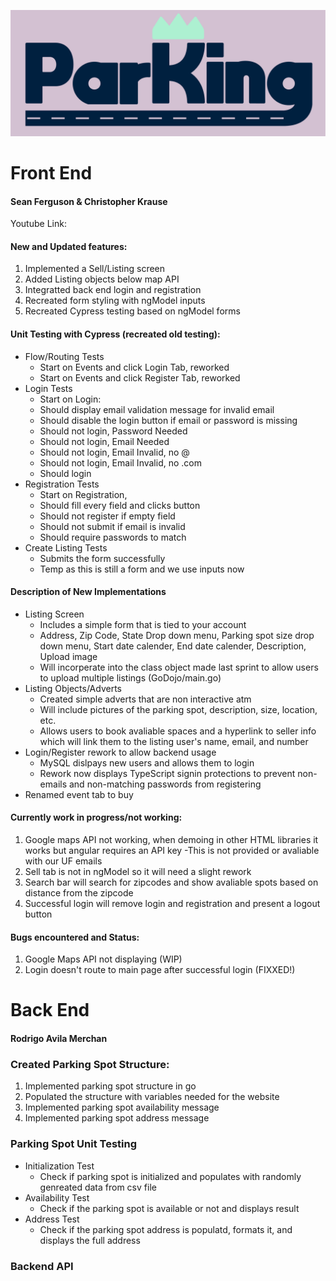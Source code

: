![ParKing Logo](/parKingFull@3x.png)
# Front End
#### Sean Ferguson & Christopher Krause

Youtube Link: 

#### New and Updated features:
1. Implemented a Sell/Listing screen
2. Added Listing objects below map API
3. Integratted back end login and registration
4. Recreated form styling with ngModel inputs
5. Recreated Cypress testing based on ngModel forms

#### Unit Testing with Cypress (recreated old testing):
- Flow/Routing Tests
  - Start on Events and click Login Tab, reworked
  - Start on Events and click Register Tab, reworked
- Login Tests
  - Start on Login: 
  - Should display email validation message for invalid email
  - Should disable the login button if email or password is missing
  - Should not login, Password Needed
  - Should not login, Email Needed
  - Should not login, Email Invalid, no @
  - Should not login, Email Invalid, no .com
  - Should login
- Registration Tests
  - Start on Registration, 
  - Should fill every field and clicks button
  - Should not register if empty field
  - Should not submit if email is invalid
  - Should require passwords to match
- Create Listing Tests
  - Submits the form successfully
  - Temp as this is still a form and we use inputs now

#### Description of New Implementations
- Listing Screen
  - Includes a simple form that is tied to your account
  - Address, Zip Code, State Drop down menu, Parking spot size drop down menu, Start date calender, End date calender, Description, Upload image
  - Will incorperate into the class object made last sprint to allow users to upload multiple listings (GoDojo/main.go)
- Listing Objects/Adverts
  - Created simple adverts that are non interactive atm
  - Will include pictures of the parking spot, description, size, location, etc.
  - Allows users to book avaliable spaces and a hyperlink to seller info which will link them to the listing user's name, email, and number
- Login/Register rework to allow backend usage
  - MySQL dislpays new users and allows them to login
  - Rework now displays TypeScript signin protections to prevent non-emails and non-matching passwords from registering
- Renamed event tab to buy

#### Currently work in progress/not working:
1. Google maps API not working, when demoing in other HTML libraries it works but angular requires an API key
  -This is not provided or avaliable with our UF emails
2. Sell tab is not in ngModel so it will need a slight rework
3. Search bar will search for zipcodes and show avaliable spots based on distance from the zipcode
4. Successful login will remove login and registration and present a logout button

#### Bugs encountered and Status:
1. Google Maps API not displaying (WIP)
2. Login doesn't route to main page after successful login (FIXXED!)

# Back End
#### Rodrigo Avila Merchan

### Created Parking Spot Structure:
1. Implemented parking spot structure in go
2. Populated the structure with variables needed for the website
3. Implemented parking spot availability message
4. Implemented parking spot address message

### Parking Spot Unit Testing
- Initialization Test
  -  Check if parking spot is initialized and populates with randomly genreated data from csv file 
- Availability Test
  - Check if the parking spot is available or not and displays result
- Address Test
  - Check if the parking spot address is populatd, formats it, and displays the full address

### Backend API
